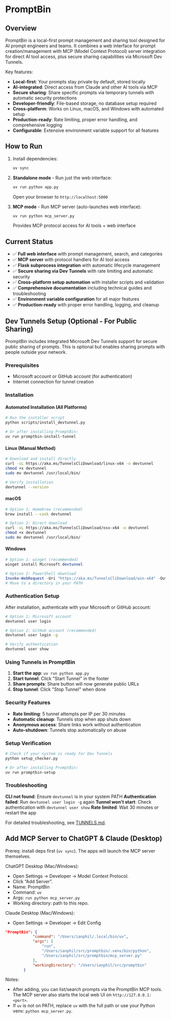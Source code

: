 # PromptBin

## Overview

PromptBin is a local-first prompt management and sharing tool designed for AI prompt engineers and teams. It combines a web interface for prompt creation/management with MCP (Model Context Protocol) server integration for direct AI tool access, plus secure sharing capabilities via Microsoft Dev Tunnels.

Key features:
- **Local-first**: Your prompts stay private by default, stored locally
- **AI-integrated**: Direct access from Claude and other AI tools via MCP
- **Secure sharing**: Share specific prompts via temporary tunnels with automatic security protections
- **Developer-friendly**: File-based storage, no database setup required
- **Cross-platform**: Works on Linux, macOS, and Windows with automated setup
- **Production-ready**: Rate limiting, proper error handling, and comprehensive logging
- **Configurable**: Extensive environment variable support for all features

## How to Run

1. Install dependencies:
   ```bash
   uv sync
   ```

2. **Standalone mode** - Run just the web interface:
   ```bash
   uv run python app.py
   ```
   Open your browser to `http://localhost:5000`

3. **MCP mode** - Run MCP server (auto-launches web interface):
   ```bash
   uv run python mcp_server.py
   ```
   Provides MCP protocol access for AI tools + web interface

## Current Status

- ✅ **Full web interface** with prompt management, search, and categories
- ✅ **MCP server** with protocol handlers for AI tool access
- ✅ **Flask subprocess integration** with automatic lifecycle management
- ✅ **Secure sharing via Dev Tunnels** with rate limiting and automatic security
- ✅ **Cross-platform setup automation** with installer scripts and validation
- ✅ **Comprehensive documentation** including technical guides and troubleshooting
- ✅ **Environment variable configuration** for all major features
- ✅ **Production-ready** with proper error handling, logging, and cleanup

## Dev Tunnels Setup (Optional - For Public Sharing)

PromptBin includes integrated Microsoft Dev Tunnels support for secure public sharing of prompts. This is optional but enables sharing prompts with people outside your network.

### Prerequisites

- Microsoft account or GitHub account (for authentication)
- Internet connection for tunnel creation

### Installation

#### Automated Installation (All Platforms)
```bash
# Run the installer script
python scripts/install_devtunnel.py

# Or after installing PromptBin:
uv run promptbin-install-tunnel
```

#### Linux (Manual Method)
```bash
# Download and install directly
curl -sL https://aka.ms/TunnelsCliDownload/linux-x64 -o devtunnel
chmod +x devtunnel
sudo mv devtunnel /usr/local/bin/

# Verify installation
devtunnel --version
```

#### macOS
```bash
# Option 1: Homebrew (recommended)
brew install --cask devtunnel

# Option 2: Direct download
curl -sL https://aka.ms/TunnelsCliDownload/osx-x64 -o devtunnel
chmod +x devtunnel
sudo mv devtunnel /usr/local/bin/
```

#### Windows
```powershell
# Option 1: winget (recommended)
winget install Microsoft.devtunnel

# Option 2: PowerShell download
Invoke-WebRequest -Uri "https://aka.ms/TunnelsCliDownload/win-x64" -OutFile "devtunnel.exe"
# Move to a directory in your PATH
```

### Authentication Setup

After installation, authenticate with your Microsoft or GitHub account:

```bash
# Option 1: Microsoft account
devtunnel user login

# Option 2: GitHub account (recommended)
devtunnel user login -g

# Verify authentication
devtunnel user show
```

### Using Tunnels in PromptBin

1. **Start the app**: `uv run python app.py`
2. **Start tunnel**: Click "Start Tunnel" in the footer
3. **Share prompts**: Share button will now generate public URLs
4. **Stop tunnel**: Click "Stop Tunnel" when done

### Security Features

- **Rate limiting**: 5 tunnel attempts per IP per 30 minutes
- **Automatic cleanup**: Tunnels stop when app shuts down
- **Anonymous access**: Share links work without authentication
- **Auto-shutdown**: Tunnels stop automatically on abuse

### Setup Verification

```bash
# Check if your system is ready for Dev Tunnels
python setup_checker.py

# Or after installing PromptBin:
uv run promptbin-setup
```

### Troubleshooting

**CLI not found**: Ensure `devtunnel` is in your system PATH
**Authentication failed**: Run `devtunnel user login -g` again
**Tunnel won't start**: Check authentication with `devtunnel user show`
**Rate limited**: Wait 30 minutes or restart the app

For detailed troubleshooting, see [TUNNELS.md](TUNNELS.md).

## Add MCP Server to ChatGPT & Claude (Desktop)

Prereq: install deps first (`uv sync`). The apps will launch the MCP server themselves.

ChatGPT Desktop (Mac/Windows):
- Open Settings → Developer → Model Context Protocol.
- Click “Add Server”.
- Name: PromptBin
- Command: `uv`
- Args: `run python mcp_server.py`
- Working directory: path to this repo.

Claude Desktop (Mac/Windows):
- Open Settings → Developer → Edit Config

```json
"PromptBin": {
            "command": "/Users/ianphil/.local/bin/uv",
            "args": [
                "run",
                "/Users/ianphil/src/promptbin/.venv/bin/python",
                "/Users/ianphil/src/promptbin/mcp_server.py"
            ],
            "workingDirectory": "/Users/ianphil/src/promptbin"
        }
```

Notes:
- After adding, you can list/search prompts via the PromptBin MCP tools. The MCP server also starts the local web UI on `http://127.0.0.1:<port>`.
- If `uv` is not on PATH, replace `uv` with the full path or use your Python venv: `python mcp_server.py`.
